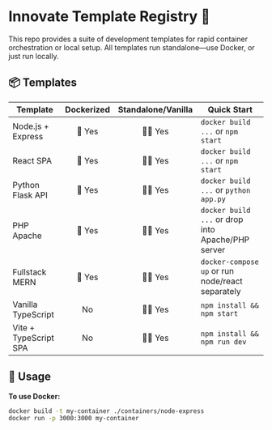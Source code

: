 # Innovate Template Registry 🚀

This repo provides a suite of development templates for rapid container orchestration or local setup.
All templates run standalone—use Docker, or just run locally.

## 📦 Templates

| Template                | Dockerized | Standalone/Vanilla | Quick Start                       |
|-------------------------|:----------:|:------------------:|-----------------------------------|
| Node.js + Express       | 🐳 Yes     | 🧑‍💻 Yes           | `docker build ...` or `npm start` |
| React SPA               | 🐳 Yes     | 🧑‍💻 Yes           | `docker build ...` or `npm start` |
| Python Flask API        | 🐳 Yes     | 🧑‍💻 Yes           | `docker build ...` or `python app.py` |
| PHP Apache              | 🐳 Yes     | 🧑‍💻 Yes           | `docker build ...` or drop into Apache/PHP server |
| Fullstack MERN          | 🐳 Yes     | 🧑‍💻 Yes           | `docker-compose up` or run node/react separately |
| Vanilla TypeScript      | No         | 🧑‍💻 Yes           | `npm install && npm start`        |
| Vite + TypeScript SPA   | No         | 🧑‍💻 Yes           | `npm install && npm run dev`      |

## 🚀 Usage

**To use Docker:**
```bash
docker build -t my-container ./containers/node-express
docker run -p 3000:3000 my-container
